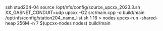ssh stud204-04
source /opt/nfs/config/source_upcxx_2023.3.sh
XX_GASNET_CONDUIT=udp upcxx -O2 src/main.cpp -o build/main
/opt/nfs/config/station204_name_list.sh 1 16 > nodes
upcxx-run -shared-heap 256M -n 7 $(upcxx-nodes nodes) build/main
